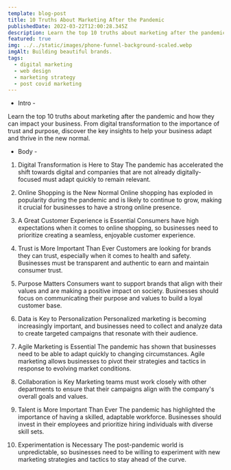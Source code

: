 ```yaml
---
template: blog-post
title: 10 Truths About Marketing After the Pandemic
publishedDate: 2022-03-22T12:00:28.345Z
description: Learn the top 10 truths about marketing after the pandemic and how they can impact your business. From digital transformation to the importance of trust and purpose, discover the key insights to help your business adapt and thrive in the new normal.
featured: true
img: ../../static/images/phone-funnel-background-scaled.webp
imgAlt: Building beautiful brands.
tags:
  - digital marketing
  - web design
  - marketing strategy
  - post covid marketing
---
```



* Intro -

Learn the top 10 truths about marketing after the pandemic and how they can impact your business. From digital transformation to the importance of trust and purpose, discover the key insights to help your business adapt and thrive in the new normal.




* Body - 

1. Digital Transformation is Here to Stay
The pandemic has accelerated the shift towards digital and companies that are not already digitally-focused must adapt quickly to remain relevant.

2. Online Shopping is the New Normal
Online shopping has exploded in popularity during the pandemic and is likely to continue to grow, making it crucial for businesses to have a strong online presence.

3. A Great Customer Experience is Essential
Consumers have high expectations when it comes to online shopping, so businesses need to prioritize creating a seamless, enjoyable customer experience.

4. Trust is More Important Than Ever
Customers are looking for brands they can trust, especially when it comes to health and safety. Businesses must be transparent and authentic to earn and maintain consumer trust.

5. Purpose Matters
Consumers want to support brands that align with their values and are making a positive impact on society. Businesses should focus on communicating their purpose and values to build a loyal customer base.

6. Data is Key to Personalization
Personalized marketing is becoming increasingly important, and businesses need to collect and analyze data to create targeted campaigns that resonate with their audience.

7. Agile Marketing is Essential
The pandemic has shown that businesses need to be able to adapt quickly to changing circumstances. Agile marketing allows businesses to pivot their strategies and tactics in response to evolving market conditions.

8. Collaboration is Key
Marketing teams must work closely with other departments to ensure that their campaigns align with the company's overall goals and values.

9. Talent is More Important Than Ever
The pandemic has highlighted the importance of having a skilled, adaptable workforce. Businesses should invest in their employees and prioritize hiring individuals with diverse skill sets.

10. Experimentation is Necessary
The post-pandemic world is unpredictable, so businesses need to be willing to experiment with new marketing strategies and tactics to stay ahead of the curve.
